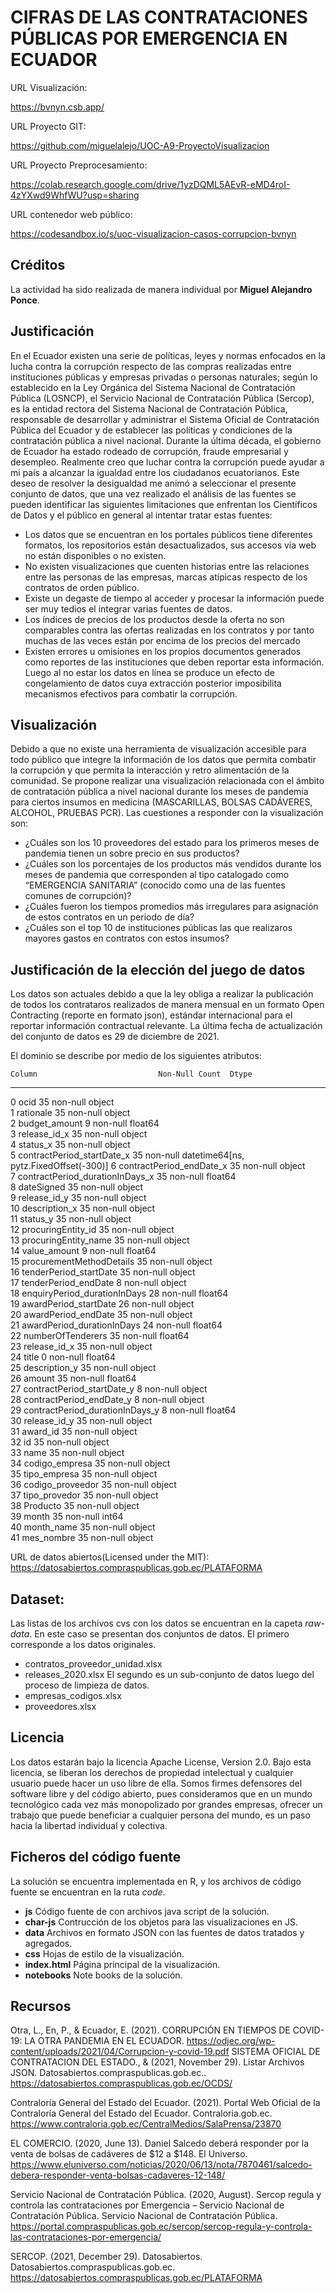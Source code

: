 # CIFRAS DE LAS CONTRATACIONES PÚBLICAS POR EMERGENCIA EN ECUADOR


URL Visualización:

https://bvnyn.csb.app/

URL Proyecto GIT:

https://github.com/miguelalejo/UOC-A9-ProyectoVisualizacion

URL Proyecto Preprocesamiento:

https://colab.research.google.com/drive/1yzDQML5AEvR-eMD4roI-4zYXwd9WhfWU?usp=sharing

URL contenedor web público:

https://codesandbox.io/s/uoc-visualizacion-casos-corrupcion-bvnyn


## Créditos

La actividad ha sido realizada de manera individual por **Miguel Alejandro Ponce**.

## Justificación
En el Ecuador existen una serie de políticas, leyes y normas enfocados en la lucha contra la corrupción respecto de las compras realizadas entre instituciones públicas y empresas privadas o personas naturales; según lo establecido en la Ley Orgánica del Sistema Nacional de Contratación Pública (LOSNCP), el Servicio Nacional de Contratación Pública (Sercop), es la entidad rectora del Sistema Nacional de Contratación Pública, responsable de desarrollar y administrar el Sistema Oficial de Contratación Pública del Ecuador y de establecer las políticas y condiciones de la contratación pública a nivel nacional. Durante la última década, el gobierno de Ecuador ha estado rodeado de corrupción, fraude empresarial y desempleo. Realmente creo que luchar contra la corrupción puede ayudar a mi país a alcanzar la igualdad entre los ciudadanos ecuatorianos. Este deseo de resolver la desigualdad me animó a seleccionar el presente conjunto de datos, que una vez realizado el análisis de las fuentes se pueden identificar las siguientes limitaciones que enfrentan los Científicos de Datos y el público en general al intentar tratar estas fuentes:
* Los datos que se encuentran en los portales públicos tiene diferentes formatos, los repositorios están desactualizados, sus accesos vía web no están disponibles o no existen.
* No existen visualizaciones que cuenten historias entre las relaciones entre las personas de las empresas, marcas atípicas respecto de los contratos de orden público.
* Existe un degaste de tiempo al acceder y procesar la información puede ser muy tedios el integrar varias fuentes de datos.
* Los índices de precios de los productos desde la oferta no son comparables contra las ofertas realizadas en los contratos y por tanto muchas de las veces están por encima de los precios del mercado
* Existen errores u omisiones en los propios documentos generados como reportes de las instituciones que deben reportar esta información. Luego al no estar los datos en línea se produce un efecto de congelamiento de datos cuya extracción posterior imposibilita mecanismos efectivos para combatir la corrupción.


## Visualización
Debido a que no existe una herramienta de visualización accesible para todo público que integre la información de los datos que permita combatir la corrupción y que permita la interacción y retro alimentación de la comunidad. Se propone realizar una visualización relacionada con el ámbito de contratación pública a nivel nacional durante los meses de pandemia para ciertos insumos en medicina (MASCARILLAS, BOLSAS CADÁVERES, ALCOHOL, PRUEBAS PCR).
Las cuestiones a responder con la visualización son:
* ¿Cuáles son los 10 proveedores del estado para los primeros meses de pandemia tienen un sobre precio en sus productos?
* ¿Cuáles son los porcentajes de los productos más vendidos durante los meses de pandemia que corresponden al tipo catalogado como “EMERGENCIA SANITARIA” (conocido como una de las fuentes comunes de corrupción)?
* ¿Cuáles fueron los tiempos promedios más irregulares para asignación de estos contratos en un periodo de día?
* ¿Cuáles son el top 10 de instituciones públicas las que realizaros mayores gastos en contratos con estos insumos?

## Justificación de la elección del juego de datos
Los datos son actuales debido a que la ley obliga a realizar la publicación de todos los contrataros realizados de manera mensual en un formato Open Contracting (reporte en formato json), estándar internacional para el reportar información contractual relevante. La última fecha de actualización del conjunto de datos es 29 de diciembre de 2021.

El dominio se describe por medio de los siguientes atributos:

    Column                           Non-Null Count  Dtype                                 
---  ------                           --------------  -----                                 
 0   ocid                             35 non-null     object                                
 1   rationale                        35 non-null     object                                
 2   budget_amount                    9 non-null      float64                               
 3   release_id_x                     35 non-null     object                                
 4   status_x                         35 non-null     object                                
 5   contractPeriod_startDate_x       35 non-null     datetime64[ns, pytz.FixedOffset(-300)]
 6   contractPeriod_endDate_x         35 non-null     object                                
 7   contractPeriod_durationInDays_x  35 non-null     float64                               
 8   dateSigned                       35 non-null     object                                
 9   release_id_y                     35 non-null     object                                
 10  description_x                    35 non-null     object                                
 11  status_y                         35 non-null     object                                
 12  procuringEntity_id               35 non-null     object                                
 13  procuringEntity_name             35 non-null     object                                
 14  value_amount                     9 non-null      float64                               
 15  procurementMethodDetails         35 non-null     object                                
 16  tenderPeriod_startDate           35 non-null     object                                
 17  tenderPeriod_endDate             8 non-null      object                                
 18  enquiryPeriod_durationInDays     28 non-null     float64                               
 19  awardPeriod_startDate            26 non-null     object                                
 20  awardPeriod_endDate              35 non-null     object                                
 21  awardPeriod_durationInDays       24 non-null     float64                               
 22  numberOfTenderers                35 non-null     float64                               
 23  release_id_x                     35 non-null     object                                
 24  title                            0 non-null      float64                               
 25  description_y                    35 non-null     object                                
 26  amount                           35 non-null     float64                               
 27  contractPeriod_startDate_y       8 non-null      object                                
 28  contractPeriod_endDate_y         8 non-null      object                                
 29  contractPeriod_durationInDays_y  8 non-null      float64                               
 30  release_id_y                     35 non-null     object                                
 31  award_id                         35 non-null     object                                
 32  id                               35 non-null     object                                
 33  name                             35 non-null     object                                
 34  codigo_empresa                   35 non-null     object                                
 35  tipo_empresa                     35 non-null     object                                
 36  codigo_proveedor                 35 non-null     object                                
 37  tipo_provedor                    35 non-null     object                                
 38  Producto                         35 non-null     object                                
 39  month                            35 non-null     int64                                 
 40  month_name                       35 non-null     object                                
 41  mes_nombre                       35 non-null     object                                


URL de datos abiertos(Licensed under the MIT):
https://datosabiertos.compraspublicas.gob.ec/PLATAFORMA

## Dataset:
Las listas de los archivos cvs con los datos se encuentran en la capeta *raw-data*. En este caso se presentan dos conjuntos de datos. 
El primero corresponde a los datos originales. 
* contratos_proveedor_unidad.xlsx
* releases_2020.xlsx
El segundo es un sub-conjunto de datos luego del proceso de limpieza de datos.
* empresas_codigos.xlsx
* proveedores.xlsx




## Licencia
Los datos estarán bajo la licencia Apache License, Version 2.0. Bajo esta licencia, se liberan los derechos de propiedad intelectual y cualquier usuario puede hacer un uso libre de ella. Somos firmes defensores del software libre y del código abierto, pues consideramos que en un mundo tecnológico cada vez más monopolizado por grandes empresas, ofrecer un trabajo que puede beneficiar a cualquier persona del mundo, es un paso hacia la libertad individual y colectiva.


## Ficheros del código fuente
La solución se encuentra implementada en R, y los archivos de código fuente se encuentran en la ruta *code*.
* **js** Código fuente de con archivos java script de la solución.
* **char-js** Contrucción de los objetos para las visualizaciones en JS.
* **data** Archivos en formato JSON con las fuentes de datos tratados y agregados.
* **css** Hojas de estilo de la visualización.
* **index.html** Página principal de la visualización.
* **notebooks** Note books de la solución.

## Recursos

Otra, L., En, P., & Ecuador, E. (2021). CORRUPCIÓN EN TIEMPOS DE COVID-19: LA OTRA PANDEMIA EN EL ECUADOR. https://odjec.org/wp-content/uploads/2021/04/Corrupcion-y-covid-19.pdf
SISTEMA OFICIAL DE CONTRATACION DEL ESTADO., & (2021, November 29). Listar Archivos JSON. Datosabiertos.compraspublicas.gob.ec.. https://datosabiertos.compraspublicas.gob.ec/OCDS/

Contraloría General del Estado del Ecuador. (2021). Portal Web Oficial de la Contraloría General del Estado del Ecuador. Contraloria.gob.ec. https://www.contraloria.gob.ec/CentralMedios/SalaPrensa/23870

EL COMERCIO. (2020, June 13). Daniel Salcedo deberá responder por la venta de bolsas de cadáveres de $12 a $148. El Universo. https://www.eluniverso.com/noticias/2020/06/13/nota/7870461/salcedo-debera-responder-venta-bolsas-cadaveres-12-148/

Servicio Nacional de Contratación Pública. (2020, August). Sercop regula y controla las contrataciones por Emergencia – Servicio Nacional de Contratación Pública. Servicio Nacional de Contratación Pública. https://portal.compraspublicas.gob.ec/sercop/sercop-regula-y-controla-las-contrataciones-por-emergencia/

SERCOP. (2021, December 29). Datosabiertos. Datosabiertos.compraspublicas.gob.ec. https://datosabiertos.compraspublicas.gob.ec/PLATAFORMA


